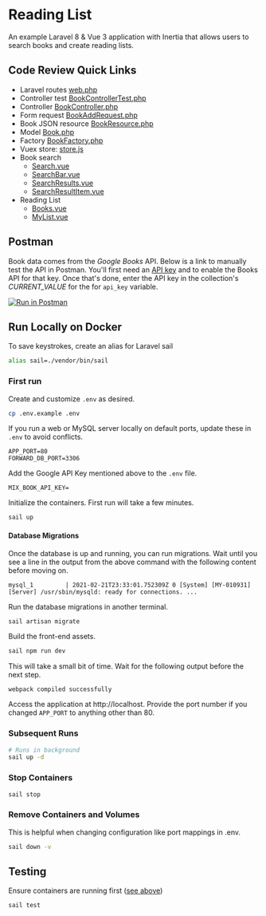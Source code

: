 # Reading List
An example Laravel 8 & Vue 3 application with Inertia that allows users to search books and create reading lists.

## Code Review Quick Links
* Laravel routes [web.php](https://github.com/lkagan/reading-list/blob/main/routes/web.php)
* Controller test [BookControllerTest.php](https://github.com/lkagan/reading-list/blob/main/tests/Feature/BookControllerTest.php)
* Controller [BookController.php](https://github.com/lkagan/reading-list/blob/main/app/Http/Controllers/BookController.php)
* Form request [BookAddRequest.php](https://github.com/lkagan/reading-list/blob/main/app/Http/Requests/BookAddRequest.php)  
* Book JSON resource [BookResource.php](https://github.com/lkagan/reading-list/blob/main/app/Http/Resources/BookResource.php)
* Model [Book.php](https://github.com/lkagan/reading-list/blob/main/app/Models/Book.php)
* Factory [BookFactory.php](https://github.com/lkagan/reading-list/blob/main/database/factories/BookFactory.php)
* Vuex store: [store.js](https://github.com/lkagan/reading-list/blob/main/resources/js/store.js)
* Book search  
    * [Search.vue](https://github.com/lkagan/reading-list/blob/main/resources/js/Pages/Search.vue)
    * [SearchBar.vue](https://github.com/lkagan/reading-list/blob/main/resources/js/Components/SearchBar.vue)
    * [SearchResults.vue](https://github.com/lkagan/reading-list/blob/main/resources/js/Components/SearchResults.vue)
    * [SearchResultItem.vue](https://github.com/lkagan/reading-list/blob/main/resources/js/Components/SearchResultItem.vue)
* Reading List    
    * [Books.vue](https://github.com/lkagan/reading-list/blob/main/resources/js/Pages/Books.vue)
    * [MyList.vue](https://github.com/lkagan/reading-list/blob/main/resources/js/Components/MyList.vue)

## Postman
Book data comes from the _Google Books_ API. Below is a link to manually test the API in Postman. 
You'll first need an [API key](https://console.cloud.google.com/apis/credentials) and to enable the Books API for that key.
Once that's done, enter the API key in the collection's *CURRENT_VALUE*  for the for `api_key` variable.

[![Run in Postman](https://run.pstmn.io/button.svg)](https://app.getpostman.com/run-collection/4722983e00620764db09)

## Run Locally on Docker

To save keystrokes, create an alias for Laravel sail 
```bash
alias sail=./vendor/bin/sail
```

### First run

Create and customize `.env` as desired.
```bash 
cp .env.example .env
```

If you run a web or MySQL server locally on default ports, update these in `.env` to avoid conflicts.
```dotenv
APP_PORT=80
FORWARD_DB_PORT=3306
```

Add the Google API Key mentioned above to the `.env` file.
```dotenv
MIX_BOOK_API_KEY=
```

Initialize the containers.  First run will take a few minutes.
```bash
sail up 
```

#### Database Migrations

Once the database is up and running, you can run migrations.  Wait until you see a line in the output from the above command with the following content before moving on.
```
mysql_1         | 2021-02-21T23:33:01.752309Z 0 [System] [MY-010931] [Server] /usr/sbin/mysqld: ready for connections. ...
```

Run the database migrations in another terminal.
```bash
sail artisan migrate
```

Build the front-end assets.
```bash
sail npm run dev
```

This will take a small bit of time.  Wait for the following output before the next step.
```
webpack compiled successfully
```

Access the application at http://localhost. Provide the port number if you changed `APP_PORT` to anything other than 80.

### Subsequent Runs
```bash
# Runs in background
sail up -d
```

### Stop Containers
```bash
sail stop
```

### Remove Containers and Volumes
This is helpful when changing configuration like port mappings in .env.
```bash
sail down -v
```

## Testing
Ensure containers are running first ([see above](#run-locally-on-docker))
```bash
sail test
```
